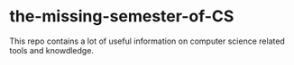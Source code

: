 # the-missing-semester-of-CS
This repo contains a lot of useful information on computer science related tools and knowdledge.
